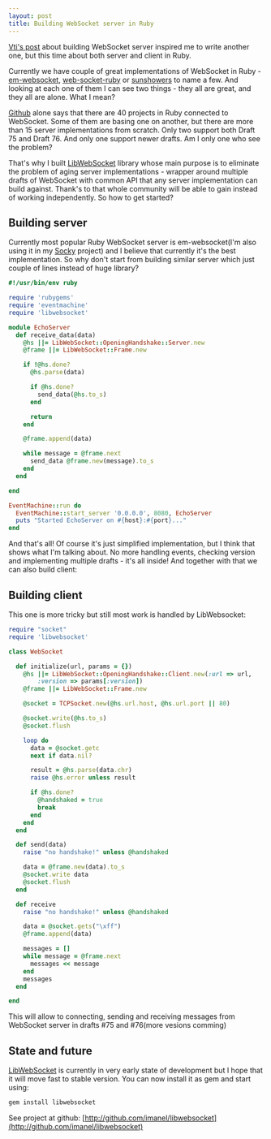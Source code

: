```yaml
---
layout: post
title: Building WebSocket server in Ruby
---
```


[Vti's post](http://showmetheco.de/articles/2010/11/timtow-to-build-a-websocket-server-in-perl.html) about building WebSocket server inspired me to write another one, but this time about both server and client in Ruby.

Currently we have couple of great implementations of WebSocket in Ruby - [em-websocket](http://github.com/igrigorik/em-websocket), [web-socket-ruby](http://github.com/gimite/web-socket-ruby) or [sunshowers](http://rainbows.rubyforge.org/sunshowers) to name a few. And looking at each one of them I can see two things - they all are great, and they all are alone. What I mean?

[Github](http://github.com) alone says that there are 40 projects in Ruby connected to WebSocket. Some of them are basing one on another, but there are more than 15 server implementations from scratch. Only two support both Draft 75 and Draft 76. And only one support newer drafts. Am I only one who see the problem?

That's why I built [LibWebSocket](http://github.com/imanel/libwebsocket) library whose main purpose is to eliminate the problem of aging server implementations - wrapper around multiple drafts of WebSocket with common API that any server implementation can build against. Thank's to that whole community will be able to gain instead of working independently. So how to get started?

## Building server

Currently most popular Ruby WebSocket server is em-websocket(I'm also using it in my [Socky](http://github.com/socky) project) and I believe that currently it's the best implementation. So why don't start from building similar server which just couple of lines instead of huge library?

``` ruby
#!/usr/bin/env ruby

require 'rubygems'
require 'eventmachine'
require 'libwebsocket'

module EchoServer
  def receive_data(data)
    @hs ||= LibWebSocket::OpeningHandshake::Server.new
    @frame ||= LibWebSocket::Frame.new

    if !@hs.done?
      @hs.parse(data)

      if @hs.done?
        send_data(@hs.to_s)
      end

      return
    end

    @frame.append(data)

    while message = @frame.next
      send_data @frame.new(message).to_s
    end
  end

end

EventMachine::run do
  EventMachine::start_server '0.0.0.0', 8080, EchoServer
  puts "Started EchoServer on #{host}:#{port}..."
end
```

And that's all! Of course it's just simplified implementation, but I think that shows what I'm talking about. No more handling events, checking version and implementing multiple drafts - it's all inside! And together with that we can also build client:

## Building client

This one is more tricky but still most work is handled by LibWebsocket:

``` ruby
require "socket"
require 'libwebsocket'

class WebSocket

  def initialize(url, params = {})
    @hs ||= LibWebSocket::OpeningHandshake::Client.new(:url => url,
        :version => params[:version])
    @frame ||= LibWebSocket::Frame.new

    @socket = TCPSocket.new(@hs.url.host, @hs.url.port || 80)

    @socket.write(@hs.to_s)
    @socket.flush

    loop do
      data = @socket.getc
      next if data.nil?

      result = @hs.parse(data.chr)
      raise @hs.error unless result

      if @hs.done?
        @handshaked = true
        break
      end
    end
  end

  def send(data)
    raise "no handshake!" unless @handshaked

    data = @frame.new(data).to_s
    @socket.write data
    @socket.flush
  end

  def receive
    raise "no handshake!" unless @handshaked

    data = @socket.gets("\xff")
    @frame.append(data)

    messages = []
    while message = @frame.next
      messages << message
    end
    messages
  end

end
```

This will allow to connecting, sending and receiving messages from WebSocket server in drafts #75 and #76(more vesions comming)

## State and future

[LibWebSocket](http://github.com/imanel/libwebsocket) is currently in very early state of development but I hope that it will move fast to stable version. You can now install it as gem and start using:

``` sh
gem install libwebsocket
```

See project at github: [http://github.com/imanel/libwebsocket](http://github.com/imanel/libwebsocket)
